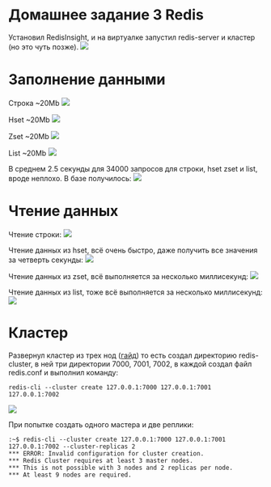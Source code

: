 # Домашнее задание 3 Redis
Установил RedisInsight, и на виртуалке запустил redis-server и кластер (но это чуть позже).
![](https://github.com/cry20011/redis_hw/raw/main/screens/screen10.png)
# Заполнение данными
Строка ~20Мb
![](https://github.com/cry20011/redis_hw/raw/main/screens/screen11.png)


Hset ~20Мb
![](https://github.com/cry20011/redis_hw/raw/main/screens/screen5.png)


Zset ~20Мb
![](https://github.com/cry20011/redis_hw/raw/main/screens/screen7.png)


List ~20Мb
![](https://github.com/cry20011/redis_hw/raw/main/screens/screen8.png)

В среднем 2.5 секунды для 34000 запросов для строки, hset zset и list, вроде неплохо.
В базе получилось:
![](https://github.com/cry20011/redis_hw/raw/main/screens/screen12.png)

# Чтение данных
Чтение строки:
![](https://github.com/cry20011/redis_hw/raw/main/screens/screen13.png)


Чтение данных из hset, всё очень быстро, даже получить все значения за четверть секунды:
![](https://github.com/cry20011/redis_hw/raw/main/screens/screen14.png)


Чтение данных из zset, всё выполняется за несколько миллисекунд:
![](https://github.com/cry20011/redis_hw/raw/main/screens/screen15.png)

Чтение данных из list, тоже всё выполняется за несколько миллисекунд:
![](https://github.com/cry20011/redis_hw/raw/main/screens/screen16.png)


# Кластер
Развернул кластер из трех нод ([гайд](https://redis.io/docs/manual/scaling/#:~:text=Redis%20Cluster%20provides%20a%20way,are%20not%20able%20to%20communicate)) то есть создал директорию redis-cluster, в ней три директории 7000, 7001, 7002, в каждой создал файл redis.conf и выполнил команду:
```
redis-cli --cluster create 127.0.0.1:7000 127.0.0.1:7001 127.0.0.1:7002
```
![](https://github.com/cry20011/redis_hw/raw/main/screens/screen1.png)


При попытке создать одного мастера и две реплики:
```
:~$ redis-cli --cluster create 127.0.0.1:7000 127.0.0.1:7001 127.0.0.1:7002 --cluster-replicas 2
*** ERROR: Invalid configuration for cluster creation.
*** Redis Cluster requires at least 3 master nodes.
*** This is not possible with 3 nodes and 2 replicas per node.
*** At least 9 nodes are required.       
```

